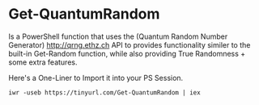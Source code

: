 # Get-QuantumRandom
Is a PowerShell function that uses the (Quantum Random Number Generator) http://qrng.ethz.ch API to provides functionality similer to the built-in Get-Random function, while also providing True Randomness + some extra features.


Here's a One-Liner to Import it into your PS Session.
```
iwr -useb https://tinyurl.com/Get-QuantumRandom | iex
```

